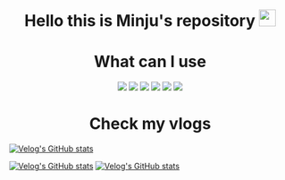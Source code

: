 
<div align="center">
    <h1> Hello this is Minju's repository <img width=30px src = "https://user-images.githubusercontent.com/77158595/144869536-29c92342-a4da-4f7d-b722-2e136af91e41.gif"/></h1>
</div>

<div align="center">
    <h1>What can I use</h1>
    <img src="https://img.shields.io/badge/-HTML-blue"/>
    <img src="https://img.shields.io/badge/-CSS-red"/>
    <img src="https://img.shields.io/badge/-Javascript-green"/>
    <img src="https://img.shields.io/badge/-Node.js-inactive"/>
    <img src="https://img.shields.io/badge/-React.js-yellow"/>
    <img src="https://img.shields.io/badge/-Next.js-ff96b4"/>
</div>

<div align="center">
    <h1>Check my vlogs</h1> 
</div>

[![Velog's GitHub stats](https://velog-readme-stats.vercel.app/api/badge?name=deli-ght)](https://velog.io/@deli-ght) 

[![Velog's GitHub stats](https://velog-readme-stats.vercel.app/api?name=deli-ght&color=dark)](https://github.com/deli-ght/velog-readme-stats)
[![Velog's GitHub stats](https://velog-readme-stats.vercel.app/api?name=deli-ght&tag=react&color=dark)](https://github.com/deli-ght/velog-readme-stats)

